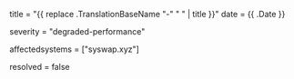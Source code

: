 title = "{{ replace .TranslationBaseName "-" " " | title }}"
date = {{ .Date }}


severity = "degraded-performance"


affectedsystems = ["syswap.xyz"]


resolved = false
